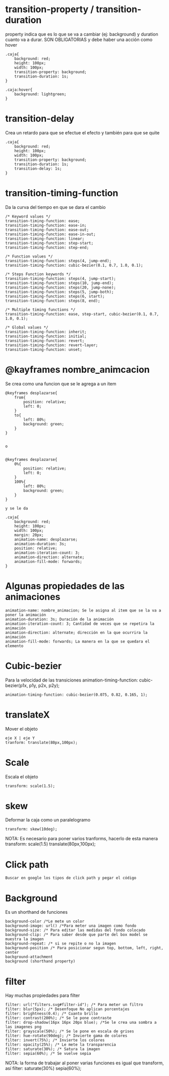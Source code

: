 # transition-property / transition-duration

property indica que es lo que se va a cambiar (ej: background) y duration cuanto va a durar. SON OBLIGATORIAS y debe haber una acción como hover

```
.caja{
    background: red;
    height: 100px;
    width: 100px;
    transition-property: background;
    transition-duration: 1s;
}

.caja:hover{
    background: lightgreen;
}
```

# transition-delay

Crea un retardo para que se efectue el efecto y también para que se quite

```
.caja{
    background: red;
    height: 100px;
    width: 100px;
    transition-property: background;
    transition-duration: 1s;
    transition-delay: 1s;
}
```

# transition-timing-function

Da la curva del tiempo en que se dara el cambio

```
/* Keyword values */
transition-timing-function: ease;
transition-timing-function: ease-in;
transition-timing-function: ease-out;
transition-timing-function: ease-in-out;
transition-timing-function: linear;
transition-timing-function: step-start;
transition-timing-function: step-end;

/* Function values */
transition-timing-function: steps(4, jump-end);
transition-timing-function: cubic-bezier(0.1, 0.7, 1.0, 0.1);

/* Steps Function keywords */
transition-timing-function: steps(4, jump-start);
transition-timing-function: steps(10, jump-end);
transition-timing-function: steps(20, jump-none);
transition-timing-function: steps(5, jump-both);
transition-timing-function: steps(6, start);
transition-timing-function: steps(8, end);

/* Multiple timing functions */
transition-timing-function: ease, step-start, cubic-bezier(0.1, 0.7, 1.0, 0.1);

/* Global values */
transition-timing-function: inherit;
transition-timing-function: initial;
transition-timing-function: revert;
transition-timing-function: revert-layer;
transition-timing-function: unset;
```

# @kayframes nombre_animcacion

Se crea como una funcion que se le agrega a un item

```
@keyframes desplazarse{
    from{
        position: relative;
        left: 0;
    }
    to{
        left: 80%;
        background: green;
    }
}


o


@keyframes desplazarse{
    0%{
        position: relative;
        left: 0;
    }
    100%{
        left: 80%;
        background: green;
    }
}

y se le da

.caja{
    background: red;
    height: 100px;
    width: 100px;
    margin: 20px;
    animation-name: desplazarse;
    animation-duration: 3s;
    position: relative;
    animation-iteration-count: 3;
    animation-direction: alternate;
    animation-fill-mode: forwards;
}
```

# Algunas propiedades de las animaciones

```
animation-name: nombre_animacion; Se le asigna al item que se la va a poner la animación
animation-duration: 3s; Duración de la animación
animation-iteration-count: 3; Cantidad de veces que se repetira la animación
animation-direction: alternate; dirección en la que ocurrira la animación
animation-fill-mode: forwards; La manera en la que se quedara el elemento
```

# Cubic-bezier

Para la velocidad de las transiciones
animation-timing-function: cubic-bezier(p1x, p1y, p2x, p2y);

```
animation-timing-function: cubic-bezier(0.075, 0.82, 0.165, 1);
```

# translateX

Mover el objeto

```
eje X | eje Y
tranform: translate(80px,100px);
```

# Scale

Escala el objeto

```
transform: scale(1.5);
```

# skew

Deformar la caja como un paralelogramo

```
transform: skew(10deg);
```

NOTA: Es necesario para poner varios tranforms, hacerlo de esta manera
transform: scale(1.5) translate(80px,100px);

# Click path

```
Buscar en google los tipos de click path y pegar el código
```

# Background

Es un shorthand de funciones

```
background-color /*Le mete un color
background-image: url() /*Para meter una imagen como fondo
background-size: /* Para editar las medidas del fondo colocado
background-clip: /* Para saber desde que parte del box model se muestra la imagen
background-repeat: /* si se repite o no la imagen
background-position /* Para posicionar segun top, bottom, left, right, center
background-attachment 
background (shorthand property)
```

# filter

Hay muchas propiedades para filter

```
filter: url("filters.svg#filter-id"); /* Para meter un filtro
filter: blur(5px); /* Desenfoque No aplican porcentajes
filter: brightness(0.4); /* Cuanto brillo
filter: contrast(200%); /* Se le pone contraste 
filter: drop-shadow(16px 16px 20px blue); /*Se le crea una sombra a las imagenes png
filter: grayscale(50%); /* Se le pone en escala de grises
filter: hue-rotate(90deg); /* Invierte gama de colores
filter: invert(75%); /* Invierte los colores
filter: opacity(25%); /* Le mete la transparencia
filter: saturate(30%); /* Satura la imagen
filter: sepia(60%); /* Se vuelve sepia
```

NOTA: la forma de trabajar al poner varias funciones es igual que transform, así
filter: saturate(30%) sepia(60%);

